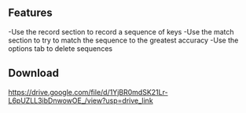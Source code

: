 ## Features
-Use the record section to record a sequence of keys
-Use the match section to try to match the sequence to the greatest accuracy
-Use the options tab to delete sequences

## Download
https://drive.google.com/file/d/1YjBR0mdSK21Lr-L6pUZLL3ibDnwowOE_/view?usp=drive_link
